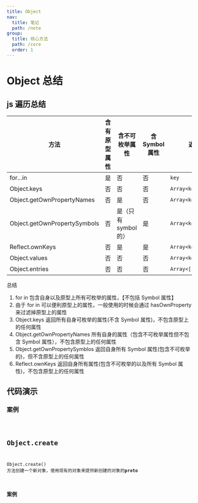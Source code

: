 ```yaml
---
title: Object
nav:
  title: 笔记
  path: /note
group:
  title: 核心方法
  path: /core
  order: 1
---
```


# Object 总结

## js 遍历总结

| 方法                         | 含有原型属性 | 含不可枚举属性       | 含 Symbol 属性 | 返回值               |
| ---------------------------- | ------------ | -------------------- | -------------- | -------------------- |
| for...in                     | 是           | 否                   | 否             | `key`                |
| Object.keys                  | 否           | 否                   | 否             | `Array<key>`         |
| Object.getOwnPropertyNames   | 否           | 是                   | 否             | `Array<key>`         |
| Object.getOwnPropertySymbols | 否           | 是（只有 symbol 的） | 是             | `Array<key> `        |
| Reflect.ownKeys              | 否           | 是                   | 是             | `Array<key>`         |
| Object.values                | 否           | 否                   | 否             | `Array<key>`         |
| Object.entries               | 否           | 否                   | 否             | `Array<[key,value]>` |

总结

1. for in 包含自身以及原型上所有可枚举的属性，【不包括 Symbol 属性】
2. 由于 for in 可以便利原型上的属性，一般使用的时候会通过 hasOwnProperty 来过滤掉原型上的属性
3. Object.keys 返回所有自身可枚举的属性(不含 Symbol 属性)，不包含原型上的任何属性
4. Object.getOwnPropertyNames 所有自身的属性（包含不可枚举属性但不包含 Symbol 属性），不包含原型上的任何属性
5. Object.getOwnPropertySymblos 返回自身所有 Symbol 属性(包含不可枚举的)，但不含原型上的任何属性
6. Reflect.ownKeys 返回自身所有属性(包含不可枚举的以及所有 Symbol 属性)，不包含原型上的任何属性

## 代码演示

### 案例

<code src="./demo/demo1.tsx" />

## Object.create

Object.create() 方法创建一个新对象，使用现有的对象来提供新创建的对象的**proto**

### 案例

<code src="./demo/demo2.tsx" />
